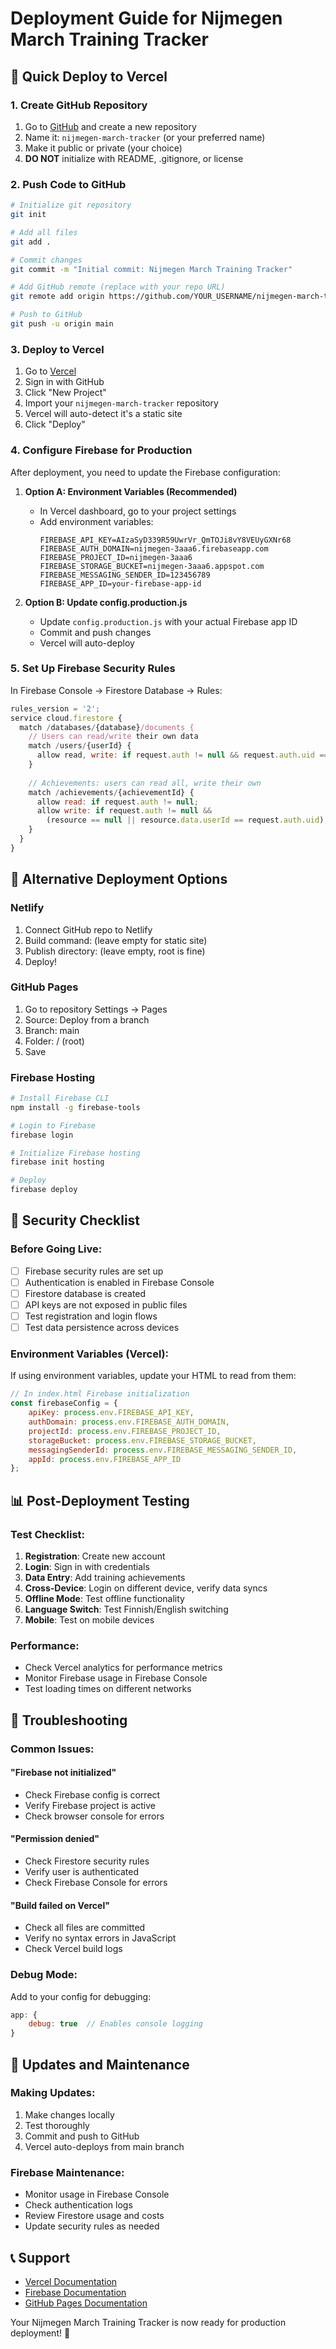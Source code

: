 # Deployment Guide for Nijmegen March Training Tracker

## 🚀 Quick Deploy to Vercel

### 1. Create GitHub Repository
1. Go to [GitHub](https://github.com) and create a new repository
2. Name it: `nijmegen-march-tracker` (or your preferred name)
3. Make it public or private (your choice)
4. **DO NOT** initialize with README, .gitignore, or license

### 2. Push Code to GitHub
```bash
# Initialize git repository
git init

# Add all files
git add .

# Commit changes
git commit -m "Initial commit: Nijmegen March Training Tracker"

# Add GitHub remote (replace with your repo URL)
git remote add origin https://github.com/YOUR_USERNAME/nijmegen-march-tracker.git

# Push to GitHub
git push -u origin main
```

### 3. Deploy to Vercel
1. Go to [Vercel](https://vercel.com)
2. Sign in with GitHub
3. Click "New Project"
4. Import your `nijmegen-march-tracker` repository
5. Vercel will auto-detect it's a static site
6. Click "Deploy"

### 4. Configure Firebase for Production
After deployment, you need to update the Firebase configuration:

1. **Option A: Environment Variables (Recommended)**
   - In Vercel dashboard, go to your project settings
   - Add environment variables:
     ```
     FIREBASE_API_KEY=AIzaSyD339R59UwrVr_QmTOJi8vY8VEUyGXNr68
     FIREBASE_AUTH_DOMAIN=nijmegen-3aaa6.firebaseapp.com
     FIREBASE_PROJECT_ID=nijmegen-3aaa6
     FIREBASE_STORAGE_BUCKET=nijmegen-3aaa6.appspot.com
     FIREBASE_MESSAGING_SENDER_ID=123456789
     FIREBASE_APP_ID=your-firebase-app-id
     ```

2. **Option B: Update config.production.js**
   - Update `config.production.js` with your actual Firebase app ID
   - Commit and push changes
   - Vercel will auto-deploy

### 5. Set Up Firebase Security Rules
In Firebase Console → Firestore Database → Rules:

```javascript
rules_version = '2';
service cloud.firestore {
  match /databases/{database}/documents {
    // Users can read/write their own data
    match /users/{userId} {
      allow read, write: if request.auth != null && request.auth.uid == userId;
    }
    
    // Achievements: users can read all, write their own
    match /achievements/{achievementId} {
      allow read: if request.auth != null;
      allow write: if request.auth != null && 
        (resource == null || resource.data.userId == request.auth.uid);
    }
  }
}
```

## 🔧 Alternative Deployment Options

### Netlify
1. Connect GitHub repo to Netlify
2. Build command: (leave empty for static site)
3. Publish directory: (leave empty, root is fine)
4. Deploy!

### GitHub Pages
1. Go to repository Settings → Pages
2. Source: Deploy from a branch
3. Branch: main
4. Folder: / (root)
5. Save

### Firebase Hosting
```bash
# Install Firebase CLI
npm install -g firebase-tools

# Login to Firebase
firebase login

# Initialize Firebase hosting
firebase init hosting

# Deploy
firebase deploy
```

## 🔐 Security Checklist

### Before Going Live:
- [ ] Firebase security rules are set up
- [ ] Authentication is enabled in Firebase Console
- [ ] Firestore database is created
- [ ] API keys are not exposed in public files
- [ ] Test registration and login flows
- [ ] Test data persistence across devices

### Environment Variables (Vercel):
If using environment variables, update your HTML to read from them:

```javascript
// In index.html Firebase initialization
const firebaseConfig = {
    apiKey: process.env.FIREBASE_API_KEY,
    authDomain: process.env.FIREBASE_AUTH_DOMAIN,
    projectId: process.env.FIREBASE_PROJECT_ID,
    storageBucket: process.env.FIREBASE_STORAGE_BUCKET,
    messagingSenderId: process.env.FIREBASE_MESSAGING_SENDER_ID,
    appId: process.env.FIREBASE_APP_ID
};
```

## 📊 Post-Deployment Testing

### Test Checklist:
1. **Registration**: Create new account
2. **Login**: Sign in with credentials
3. **Data Entry**: Add training achievements
4. **Cross-Device**: Login on different device, verify data syncs
5. **Offline Mode**: Test offline functionality
6. **Language Switch**: Test Finnish/English switching
7. **Mobile**: Test on mobile devices

### Performance:
- Check Vercel analytics for performance metrics
- Monitor Firebase usage in Firebase Console
- Test loading times on different networks

## 🚨 Troubleshooting

### Common Issues:

#### "Firebase not initialized"
- Check Firebase config is correct
- Verify Firebase project is active
- Check browser console for errors

#### "Permission denied"
- Check Firestore security rules
- Verify user is authenticated
- Check Firebase Console for errors

#### "Build failed on Vercel"
- Check all files are committed
- Verify no syntax errors in JavaScript
- Check Vercel build logs

### Debug Mode:
Add to your config for debugging:
```javascript
app: {
    debug: true  // Enables console logging
}
```

## 🔄 Updates and Maintenance

### Making Updates:
1. Make changes locally
2. Test thoroughly
3. Commit and push to GitHub
4. Vercel auto-deploys from main branch

### Firebase Maintenance:
- Monitor usage in Firebase Console
- Check authentication logs
- Review Firestore usage and costs
- Update security rules as needed

## 📞 Support

- [Vercel Documentation](https://vercel.com/docs)
- [Firebase Documentation](https://firebase.google.com/docs)
- [GitHub Pages Documentation](https://docs.github.com/en/pages)

Your Nijmegen March Training Tracker is now ready for production deployment! 🎯
